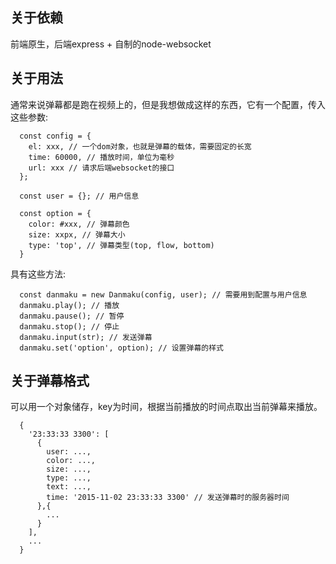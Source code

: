 ## 关于依赖
前端原生，后端express + 自制的node-websocket 

## 关于用法
通常来说弹幕都是跑在视频上的，但是我想做成这样的东西，它有一个配置，传入这些参数:

      const config = {
        el: xxx, // 一个dom对象，也就是弹幕的载体，需要固定的长宽
        time: 60000, // 播放时间，单位为毫秒
        url: xxx // 请求后端websocket的接口
      };
      
      const user = {}; // 用户信息
      
      const option = {
        color: #xxx, // 弹幕颜色
        size: xxpx, // 弹幕大小
        type: 'top', // 弹幕类型(top, flow, bottom)
      }

具有这些方法:

      const danmaku = new Danmaku(config, user); // 需要用到配置与用户信息
      danmaku.play(); // 播放
      danmaku.pause(); // 暂停
      danmaku.stop(); // 停止
      danmaku.input(str); // 发送弹幕
      danmaku.set('option', option); // 设置弹幕的样式

## 关于弹幕格式
可以用一个对象储存，key为时间，根据当前播放的时间点取出当前弹幕来播放。

      {
        '23:33:33 3300': [
          {
            user: ...,
            color: ...,
            size: ...,
            type: ...,
            text: ...,
            time: '2015-11-02 23:33:33 3300' // 发送弹幕时的服务器时间
          },{
            ...
          }
        ],
        ...
      }
